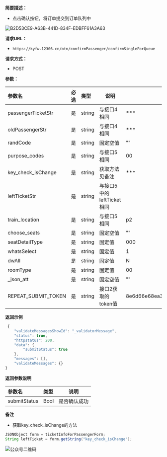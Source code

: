 **简要描述：** 

- 点击确认按钮，将订单提交到订单队列中

![B2D53CE9-A63B-441D-834F-EDBFF61A3A63](/Users/yy/Documents/抢票酱/资料文档/本地图片库/B2D53CE9-A63B-441D-834F-EDBFF61A3A63.png)

**请求URL：** 

- ` https://kyfw.12306.cn/otn/confirmPassenger/confirmSingleForQueue `

**请求方式：**

- POST 

**参数：** 

| 参数名              | 必选 | 类型   | 说明                      | 示例                             |
| :------------------ | :--- | :----- | ------------------------- | -------------------------------- |
| passengerTicketStr  | 是   | string | 与接口4相同               | ***                              |
| oldPassengerStr     | 是   | string | 与接口4相同               | ***                              |
| randCode            | 是   | string | 固定空值                  | ""                               |
| purpose_codes       | 是   | string | 与接口5相同               | 00                               |
| key_check_isChange  | 是   | string | 获取方法见备注            | ***                              |
| leftTicketStr       | 是   | string | 与接口5中的leftTicket相同 |                                  |
| train_location      | 是   | string | 与接口5相同               | p2                               |
| choose_seats        | 是   | string | 固定空值                  | ""                               |
| seatDetailType      | 是   | string | 固定值                    | 000                              |
| whatsSelect         | 是   | string | 固定值                    | 1                                |
| dwAll               | 是   | string | 固定值                    | N                                |
| roomType            | 是   | string | 固定值                    | 00                               |
| _json_att           | 是   | string | 固定空值                  | ""                               |
| REPEAT_SUBMIT_TOKEN | 是   | string | 接口2获取的token值        | 8e6d66e68ea37b7c33a2eb234b41ffbf |

 **返回示例**

``` js
 {
	"validateMessagesShowId": "_validatorMessage",
	"status": true,
	"httpstatus": 200,
	"data": {
		"submitStatus": true
	},
	"messages": [],
	"validateMessages": {}
}
```

 **返回参数说明** 

| 参数名       | 类型 | 说明         |
| :----------- | :--- | ------------ |
| submitStatus | Bool | 是否确认成功 |

 **备注** 

- 获取key_check_isChange的方法

```java
JSONObject form = ticketInfoForPassengerForm;
String leftTicket = form.getString("key_check_isChange");
```



![公众号二维码](https://tva1.sinaimg.cn/large/007S8ZIlgy1gdy3ml2gu0j3076076gm3.jpg)